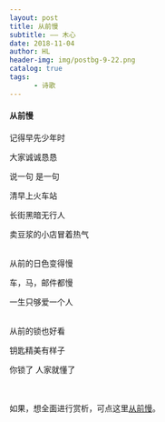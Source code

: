 ```yaml
---
layout: post
title: 从前慢
subtitle: —— 木心
date: 2018-11-04
author: HL
header-img: img/postbg-9-22.png
catalog: true
tags:
      - 诗歌
---
```


<h4>从前慢</h4>

记得早先少年时

大家诚诚恳恳

说一句 是一句
<br>

清早上火车站

长街黑暗无行人

卖豆浆的小店冒着热气

<br>
从前的日色变得慢

车，马，邮件都慢

一生只够爱一个人

<br>
从前的锁也好看

钥匙精美有样子

你锁了 人家就懂了

<br>
<br>
如果，想全面进行赏析，可点这里<a href="https://baike.baidu.com/item/%E4%BB%8E%E5%89%8D%E6%85%A2/17158480?fr=aladdin" target="_blank">从前慢</a>。
